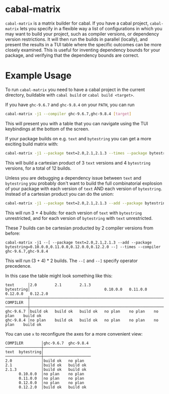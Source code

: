 # cabal-matrix

`cabal-matrix` is a matrix builder for cabal. If you have a cabal project,
`cabal-matrix` lets you specify in a flexible way a list of configurations in
which you may want to build your project, such as compiler versions, or
dependency version restrictions. It will then run the builds in parallel
(locally), and present the results in a TUI table where the specific outcomes
can be more closely examined. This is useful for inventing dependency bounds for
your package, and verifying that the dependency bounds are correct.

# Example Usage

To run `cabal-matrix` you need to have a cabal project in the current directory,
buildable with `cabal build` or `cabal build <target>`.

If you have `ghc-9.6.7` and `ghc-9.8.4` on your `PATH`, you can run
```sh
cabal-matrix -j1 --compiler ghc-9.6.7,ghc-9.8.4 [target]
```
This will present you with a table that you can navigate using the TUI
keybindings at the bottom of the screen.

If your package builds on e.g. `text` and `bytestring` you can get a more
exciting build matrix with:
```sh
cabal-matrix -j1 --package text=2.0,2.1,2.1.3 --times --package bytestring=0.10.0.0,0.11.0.0,0.12.0.0,0.12.2.0
```
This will build a cartesian product of 3 `text` versions and 4 `bytestring`
versions, for a total of 12 builds.

Unless you are debugging a dependency issue between `text` and `bytestring` you
probably don't want to build the full combinatorial explosion of your package
with each version of `text` AND each version of `bytestring`. Instead of a
cartesian product you can do the union:
```sh
cabal-matrix -j1 --package text=2.0,2.1,2.1.3 --add --package bytestring=0.10.0.0,0.11.0.0,0.12.0.0,0.12.2.0
```
This will run 3 + 4 builds: for each version of `text` with `bytestring`
unrestricted, and for each version of `bytestring` with `text` unrestricted.

These 7 builds can be cartesian producted by 2 compiler versions from before:
```
cabal-matrix -j1 --[ --package text=2.0,2.1,2.1.3 --add --package bytestring=0.10.0.0,0.11.0.0,0.12.0.0,0.12.2.0 --] --times --compiler ghc-9.6.7,ghc-9.8.4
```
This will run (3 + 4) * 2 builds. The `--[` and `--]` specify operator
precedence.

In this case the table might look something like this:
```
text      │2.0        2.1        2.1.3                                                
bytestring│                                 0.10.0.0   0.11.0.0   0.12.0.0   0.12.2.0 
──────────┼───────────────────────────────────────────────────────────────────────────
COMPILER  │
──────────┼───────────────────────────────────────────────────────────────────────────
ghc-9.6.7 │build ok   build ok   build ok   no plan    no plan    no plan    build ok 
ghc-9.8.4 │no plan    build ok   build ok   no plan    no plan    no plan    build ok  
```

You can use `x` to reconfigure the axes for a more convenient view:
```
COMPILER        │ghc-9.6.7  ghc-9.8.4 
────────────────┼─────────────────────
text  bytestring│
────────────────┼─────────────────────
2.0             │build ok   no plan   
2.1             │build ok   build ok  
2.1.3           │build ok   build ok  
      0.10.0.0  │no plan    no plan   
      0.11.0.0  │no plan    no plan   
      0.12.0.0  │no plan    no plan   
      0.12.2.0  │build ok   build ok  
```